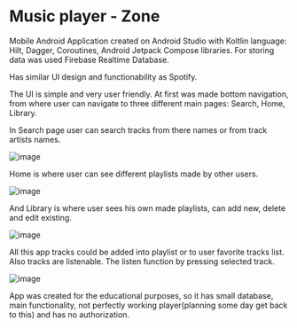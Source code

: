 # Music player - Zone

Mobile Android Application created on Android Studio with Koltlin language: Hilt, Dagger, Coroutines, Android Jetpack Compose libraries.
For storing data was used Firebase Realtime Database. 

Has similar UI design and functionability as Spotify.

The UI is simple and very user friendly. 
At first was made bottom navigation, from where user can navigate to three different main pages:
  Search,
  Home,
  Library.
  
In Search page user can search tracks from there names or from track artists names.


![image](https://user-images.githubusercontent.com/65894951/225749566-194b690d-dd3e-4b1b-9874-4758d1520613.png)

Home is where user can see different playlists made by other users.


![image](https://user-images.githubusercontent.com/65894951/225749378-0a7be5f2-6934-4d0c-a3ec-22eca8c74702.png)

And Library is where user sees his own made playlists, can add new, delete and edit existing.


![image](https://user-images.githubusercontent.com/65894951/225749286-fff88544-ebed-4120-98f1-96ac915e6712.png)

All this app tracks could be added into playlist or to user favorite tracks list. Also tracks are listenable. The listen function by pressing selected track.


![image](https://user-images.githubusercontent.com/65894951/225748916-c02b9e58-8cd9-48cc-b1f5-b5d8f2adb3bb.png)


App was created for the educational purposes, so it has small database, main functionality, not perfectly working player(planning some day get back to this) and has no authorization.
